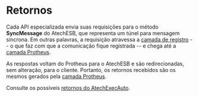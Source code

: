 # Retornos

Cada API especializada envia suas requisições para o método **SyncMessage** do AtechESB, que representa um túnel para mensagem síncrona.
Em outras palavras, a requisição atravessa a [camada de registro](https://stoplight.io/p/docs/gh/atechgustavo/AtechESB) -- o que faz com que a comunicação fique registrada -- e chega até a [camada Protheus](https://stoplight.io/p/docs/gh/atechgustavo/AtechExecAuto).

As respostas voltam do Protheus para o AtechESB e são redirecionadas, sem alteração, para o cliente. Portanto, os retornos recebidos são os mesmos gerados pela [camada Protheus](https://stoplight.io/p/docs/gh/atechgustavo/AtechExecAuto).

Consulte os possíveis [retornos do AtechExecAuto](https://stoplight.io/p/docs/gh/atechgustavo/AtechExecAuto).